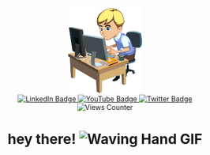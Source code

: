 <!-- ### Hi there 👋

 **uttammanani/uttammanani** is a ✨ _special_ ✨ repository because its `README.md` (this file) appears on your GitHub profile. -->

<div align="center">
    <div id = "header">
        <img src="/images/softwareEngineer.png" width="150"/>
    </div>
    <div id = "badges">
        <a href="https://www.linkedin.com/in/uttammanani/">
            <img src="https://img.shields.io/badge/LinkedIn-blue?logo=linkedin&logoColor=white&style=for-the-badge" alt="LinkedIn Badge"/>
        </a>
        <a href="https://www.youtube.com/channel/UCeGzYh5ee58-XL4Eo-x6C4Q">
            <img src="https://img.shields.io/badge/YouTube-red?logo=youtube&logoColor=white&style=for-the-badge" alt="YouTube Badge"/>
        </a>
        <a href="https://twitter.com/Uttam_Manani">
            <img src="https://img.shields.io/badge/Twitter-blue?logo=twitter&logoColor=white&style=for-the-badge" alt="Twitter Badge"/>
        </a>
    </div>
    <img src="https://komarev.com/ghpvc/?username=uttammanani&style=flat-square&color=blue" alt="Views Counter"/>
    <h1>
        hey there!
        <img src="https://media.giphy.com/media/hvRJCLFzcasrR4ia7z/giphy.gif" width="30px" alt="Waving Hand GIF"/>
    </h1>
</div>